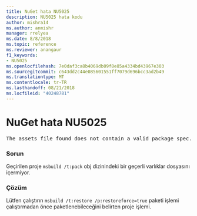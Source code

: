 ```yaml
---
title: NuGet hata NU5025
description: NU5025 hata kodu
author: mishra14
ms.author: anmishr
manager: rrelyea
ms.date: 8/8/2018
ms.topic: reference
ms.reviewer: anangaur
f1_keywords:
- NU5025
ms.openlocfilehash: 7e0daf3ca8b4069db09f8e85a4334bd43967e303
ms.sourcegitcommit: c643dd2c44e085601551ff7079d696bcc3ad2b49
ms.translationtype: MT
ms.contentlocale: tr-TR
ms.lasthandoff: 08/21/2018
ms.locfileid: "40248781"
---
```

# <a name="nuget-error-nu5025"></a>NuGet hata NU5025
<pre>The assets file found does not contain a valid package spec. Try restoring the project again. The location of the assets file is F:\project\obj\project.assets.json.</pre>

### <a name="issue"></a>Sorun

Geçirilen proje `msbuild /t:pack` obj dizinindeki bir geçerli varlıklar dosyasını içermiyor.


### <a name="solution"></a>Çözüm

Lütfen çalıştırın `msbuild /t:restore /p:restoreforce=true` paketi işlemi çalıştırmadan önce paketlenebileceğini belirten proje işlemi.

